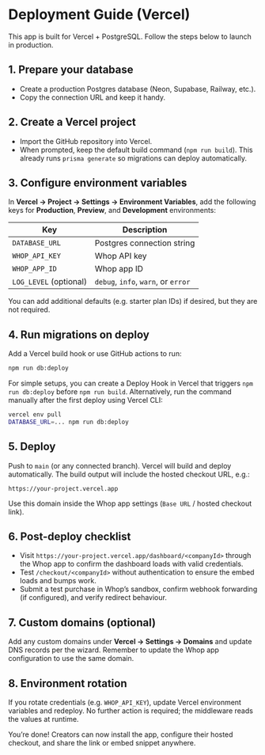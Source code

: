# Deployment Guide (Vercel)

This app is built for Vercel + PostgreSQL. Follow the steps below to launch in production.

## 1. Prepare your database

- Create a production Postgres database (Neon, Supabase, Railway, etc.).
- Copy the connection URL and keep it handy.

## 2. Create a Vercel project

- Import the GitHub repository into Vercel.
- When prompted, keep the default build command (`npm run build`). This already runs
  `prisma generate` so migrations can deploy automatically.

## 3. Configure environment variables

In **Vercel → Project → Settings → Environment Variables**, add the following keys for **Production**,
**Preview**, and **Development** environments:

| Key                    | Description                                    |
| ---------------------- | ---------------------------------------------- |
| `DATABASE_URL`         | Postgres connection string                     |
| `WHOP_API_KEY`         | Whop API key                                   |
| `WHOP_APP_ID`          | Whop app ID                                    |
| `LOG_LEVEL` (optional) | `debug`, `info`, `warn`, or `error`             |

You can add additional defaults (e.g. starter plan IDs) if desired, but they are not required.

## 4. Run migrations on deploy

Add a Vercel build hook or use GitHub actions to run:

```bash
npm run db:deploy
```

For simple setups, you can create a Deploy Hook in Vercel that triggers `npm run db:deploy` before
`npm run build`. Alternatively, run the command manually after the first deploy using Vercel CLI:

```bash
vercel env pull
DATABASE_URL=... npm run db:deploy
```

## 5. Deploy

Push to `main` (or any connected branch). Vercel will build and deploy automatically. The build
output will include the hosted checkout URL, e.g.:

```
https://your-project.vercel.app
```

Use this domain inside the Whop app settings (`Base URL` / hosted checkout link).

## 6. Post-deploy checklist

- Visit `https://your-project.vercel.app/dashboard/<companyId>` through the Whop app to confirm the
  dashboard loads with valid credentials.
- Test `/checkout/<companyId>` without authentication to ensure the embed loads and bumps work.
- Submit a test purchase in Whop’s sandbox, confirm webhook forwarding (if configured), and verify
  redirect behaviour.

## 7. Custom domains (optional)

Add any custom domains under **Vercel → Settings → Domains** and update DNS records per the wizard.
Remember to update the Whop app configuration to use the same domain.

## 8. Environment rotation

If you rotate credentials (e.g. `WHOP_API_KEY`), update Vercel environment variables and redeploy.
No further action is required; the middleware reads the values at runtime.

You’re done! Creators can now install the app, configure their hosted checkout, and share the link
or embed snippet anywhere.
